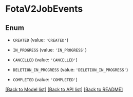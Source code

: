 # FotaV2JobEvents


## Enum

* `CREATED` (value: `'CREATED'`)

* `IN_PROGRESS` (value: `'IN_PROGRESS'`)

* `CANCELLED` (value: `'CANCELLED'`)

* `DELETION_IN_PROGRESS` (value: `'DELETION_IN_PROGRESS'`)

* `COMPLETED` (value: `'COMPLETED'`)

[[Back to Model list]](../README.md#documentation-for-models) [[Back to API list]](../README.md#documentation-for-api-endpoints) [[Back to README]](../README.md)


